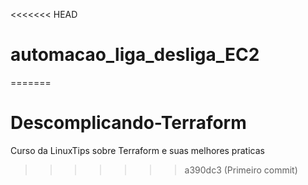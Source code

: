 <<<<<<< HEAD
# automacao_liga_desliga_EC2
=======
# Descomplicando-Terraform
Curso da LinuxTips sobre Terraform e suas melhores praticas
>>>>>>> a390dc3 (Primeiro commit)
